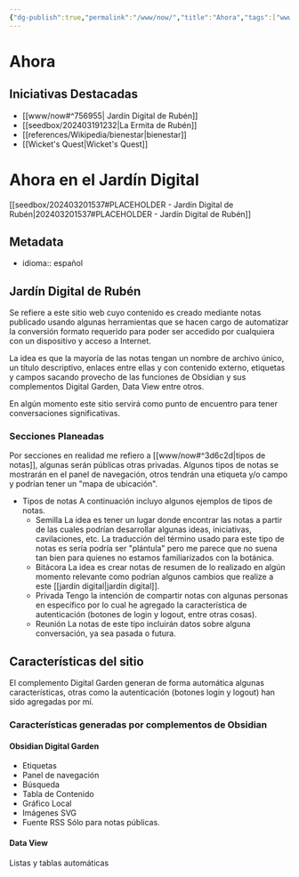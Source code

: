 ```yaml
---
{"dg-publish":true,"permalink":"/www/now/","title":"Ahora","tags":["www"],"created":"2024-03-19T12:19:27.427-06:00","updated":"2024-04-04T12:36:38.814-06:00"}
---
```


# Ahora

## Iniciativas Destacadas

- [[www/now#^756955\| Jardín Digital de Rubén]]
- [[seedbox/202403191232\|La Ermita de Rubén]]
- [[references/Wikipedia/bienestar\|bienestar]]
- [[Wicket's Quest\|Wicket's Quest]]


<div class="transclusion internal-embed is-loaded"><div class="markdown-embed">




# Ahora en el Jardín Digital

[[seedbox/202403201537#PLACEHOLDER - Jardín Digital de Rubén\|202403201537#PLACEHOLDER - Jardín Digital de Rubén]]

## Metadata
- idioma:: español

## Jardín Digital de Rubén 
Se refiere a este sitio web cuyo contenido es creado mediante notas publicado usando algunas herramientas que se hacen cargo de automatizar la conversión formato requerido para poder ser accedido por cualquiera con un dispositivo y acceso a Internet.

La idea es que la mayoría de las notas tengan un nombre de archivo único, un título descriptivo, enlaces entre ellas y con contenido externo, etiquetas y campos sacando provecho de las funciones de Obsidian y sus complementos Digital Garden, Data View entre otros.

En algún momento este sitio servirá como punto de encuentro para tener conversaciones significativas.

### Secciones Planeadas
Por secciones en realidad me refiero a [[www/now#^3d6c2d\|tipos de notas]], algunas serán públicas otras privadas. Algunos tipos de notas se mostrarán en el panel de navegación, otros tendrán una etiqueta y/o campo y podrían tener un "mapa de ubicación".

- Tipos de notas 	A continuación incluyo algunos ejemplos de tipos de notas.
	- Semilla
		La idea es tener un lugar donde encontrar las notas a partir de las cuales podrían desarrollar algunas ideas, iniciativas, cavilaciones, etc. La traducción del término usado para este tipo de notas es sería podría ser "plántula" pero me parece que no suena tan bien para quienes no estamos familiarizados con la botánica.
	- Bitácora
		La idea es crear notas de resumen de lo realizado en algún momento relevante como podrían algunos cambios que realize a este [[jardín digital\|jardín digital]].
	- Privada
		Tengo la intención de compartir notas con algunas personas en específico por lo cual he agregado la característica de autenticación (botones de login y logout, entre otras cosas). 
	- Reunión
		La notas de este tipo incluirán datos sobre alguna conversación, ya sea pasada o futura.

## Características del sitio

El complemento Digital Garden generan de forma automática algunas características, otras como la autenticación (botones login y logout) han sido agregadas por mí.

### Características generadas por complementos de Obsidian

#### Obsidian Digital Garden

- Etiquetas
- Panel de navegación
- Búsqueda
- Tabla de Contenido
- Gráfico Local
- Imágenes SVG
- Fuente RSS
	Sólo para notas públicas.

#### Data View
Listas y tablas automáticas

</div></div>
